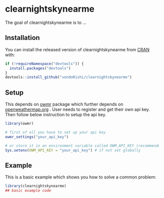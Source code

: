 
# clearnightskynearme

<!-- badges: start -->
<!-- badges: end -->

The goal of clearnightskynearme is to ...

## Installation

You can install the released version of clearnightskynearme from [CRAN](https://CRAN.R-project.org) with:

``` r
if (!requireNamespace("devtools")) {
  install.packages("devtools")
}
devtools::install_github("vondoRishi/clearnightskynearme")

```

## Setup  

This depends on [owmr](https://crazycapivara.github.io/owmr/) package which further depends on [openweathermap.org](https://openweathermap.org/api/) .
User needs to register and get their own api key. Then follow below instruction to setup the api key.


``` r
library(owmr)

# first of all you have to set up your api key
owmr_settings("your_api_key")

# or store it in an environment variable called OWM_API_KEY (recommended)
Sys.setenv(OWM_API_KEY = "your_api_key") # if not set globally
```


## Example

This is a basic example which shows you how to solve a common problem:

``` r
library(clearnightskynearme)
## basic example code
```

